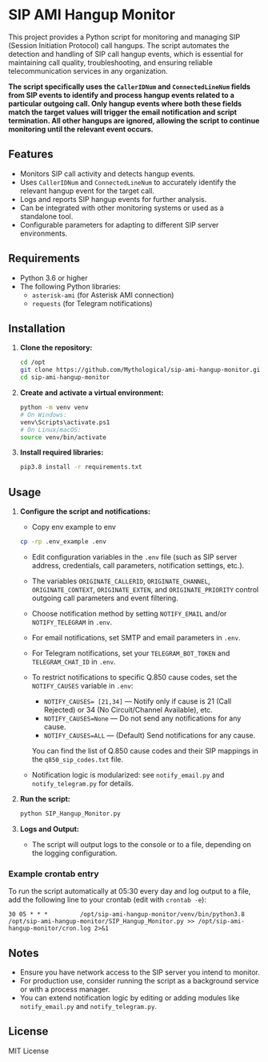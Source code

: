 # SIP AMI Hangup Monitor

This project provides a Python script for monitoring and managing SIP (Session Initiation Protocol) call hangups. The script automates the detection and handling of SIP call hangup events, which is essential for maintaining call quality, troubleshooting, and ensuring reliable telecommunication services in any organization.

**The script specifically uses the `CallerIDNum` and `ConnectedLineNum` fields from SIP events to identify and process hangup events related to a particular outgoing call. Only hangup events where both these fields match the target values will trigger the email notification and script termination. All other hangups are ignored, allowing the script to continue monitoring until the relevant event occurs.**

## Features

- Monitors SIP call activity and detects hangup events.
- Uses `CallerIDNum` and `ConnectedLineNum` to accurately identify the relevant hangup event for the target call.
- Logs and reports SIP hangup events for further analysis.
- Can be integrated with other monitoring systems or used as a standalone tool.
- Configurable parameters for adapting to different SIP server environments.

## Requirements

- Python 3.6 or higher
- The following Python libraries:
  - `asterisk-ami` (for Asterisk AMI connection)
  - `requests` (for Telegram notifications)

## Installation

1. **Clone the repository:**
   ```bash
   cd /opt
   git clone https://github.com/Mythological/sip-ami-hangup-monitor.git
   cd sip-ami-hangup-monitor
   ```

2. **Create and activate a virtual environment:**
   ```bash
   python -m venv venv
   # On Windows:
   venv\Scripts\activate.ps1
   # On Linux/macOS:
   source venv/bin/activate
   ```

3. **Install required libraries:**
   ```bash
   pip3.8 install -r requirements.txt
   ```

## Usage

1. **Configure the script and notifications:**
   - Copy env example to env 
   ```bash
   cp -rp .env_example .env
   ```
   - Edit configuration variables in the `.env` file (such as SIP server address, credentials, call parameters, notification settings, etc.).
   - The variables `ORIGINATE_CALLERID`, `ORIGINATE_CHANNEL`, `ORIGINATE_CONTEXT`, `ORIGINATE_EXTEN`, and `ORIGINATE_PRIORITY` control outgoing call parameters and event filtering.
   - Choose notification method by setting `NOTIFY_EMAIL` and/or `NOTIFY_TELEGRAM` in `.env`.
   - For email notifications, set SMTP and email parameters in `.env`.
   - For Telegram notifications, set your `TELEGRAM_BOT_TOKEN` and `TELEGRAM_CHAT_ID` in `.env`.
   - To restrict notifications to specific Q.850 cause codes, set the `NOTIFY_CAUSES` variable in `.env`:
     - `NOTIFY_CAUSES= [21,34]` — Notify only if cause is 21 (Call Rejected) or 34 (No Circuit/Channel Available), etc.
     - `NOTIFY_CAUSES=None` — Do not send any notifications for any cause.
     - `NOTIFY_CAUSES=ALL` — (Default) Send notifications for any cause.

     You can find the list of Q.850 cause codes and their SIP mappings in the `q850_sip_codes.txt` file.
   - Notification logic is modularized: see `notify_email.py` and `notify_telegram.py` for details.

2. **Run the script:**
   ```bash
   python SIP_Hangup_Monitor.py
   ```

3. **Logs and Output:**
   - The script will output logs to the console or to a file, depending on the logging configuration.

### Example crontab entry

To run the script automatically at 05:30 every day and log output to a file, add the following line to your crontab (edit with `crontab -e`):

```
30 05 * * *         /opt/sip-ami-hangup-monitor/venv/bin/python3.8 /opt/sip-ami-hangup-monitor/SIP_Hangup_Monitor.py >> /opt/sip-ami-hangup-monitor/cron.log 2>&1
```

## Notes

- Ensure you have network access to the SIP server you intend to monitor.
- For production use, consider running the script as a background service or with a process manager.
- You can extend notification logic by editing or adding modules like `notify_email.py` and `notify_telegram.py`.

## License

MIT License
